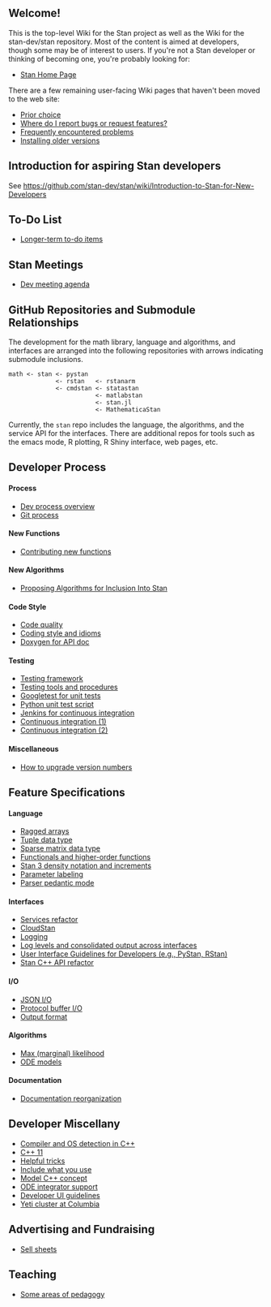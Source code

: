 ## Welcome!

This is the top-level Wiki for the Stan project as well as the Wiki for the stan-dev/stan repository.  Most of the content is aimed at developers, though some may be of interest to users.  If you're not a Stan developer or thinking of becoming one, you're probably looking for:

* [Stan Home Page](http://mc-stan.org/)

There are a few remaining user-facing Wiki pages that haven't been moved to the web site:

* [Prior choice](https://github.com/stan-dev/stan/wiki/Prior-Choice-Recommendations)
* [Where do I report bugs or request features?](https://github.com/stan-dev/stan/wiki/Where-do-I-create-a-new-issue)
* [Frequently encountered problems](https://github.com/stan-dev/stan/wiki/Frequently-Encountered-Problems)
* [Installing older versions](https://github.com/stan-dev/stan/wiki/Installing-Older-Versions-of-Stan-and-RStan)

## Introduction for aspiring Stan developers
See https://github.com/stan-dev/stan/wiki/Introduction-to-Stan-for-New-Developers

## To-Do List

* [Longer-term to-do items](https://github.com/stan-dev/stan/wiki/Longer-Term-To-Do-List)

## Stan Meetings

* [Dev meeting agenda](https://github.com/stan-dev/stan/wiki/Stan-Development-Meeting-Agenda)

## GitHub Repositories and Submodule Relationships

The development for the math library, language and algorithms, and interfaces are arranged into the following repositories with arrows indicating submodule inclusions.

```               
math <- stan <- pystan
             <- rstan   <- rstanarm
             <- cmdstan <- statastan
                        <- matlabstan
                        <- stan.jl
                        <- MathematicaStan
```

Currently, the `stan` repo includes the language, the algorithms, and the service API for the interfaces.  There are additional repos for tools such as the emacs mode, R plotting, R Shiny interface, web pages, etc.

## Developer Process

#### Process

* [Dev process overview](https://github.com/stan-dev/stan/wiki/Developer-process-overview)
* [Git process](https://github.com/stan-dev/stan/wiki/Dev:-Git-Process)

#### New Functions

* [Contributing new functions](https://github.com/stan-dev/stan/wiki/Contributing-New-Functions-to-Stan)

#### New Algorithms

* [Proposing Algorithms for Inclusion Into Stan](https://github.com/stan-dev/stan/wiki/Proposing-Algorithms-for-Inclusion-Into-Stan)

#### Code Style

* [Code quality](https://github.com/stan-dev/stan/wiki/Code-Quality)
* [Coding style and idioms](https://github.com/stan-dev/stan/wiki/Coding-Style-and-Idioms)
* [Doxygen for API doc](https://github.com/stan-dev/stan/wiki/How-to-Write-Doxygen-Doc-Comments)

#### Testing

* [Testing framework](https://github.com/stan-dev/stan/wiki/Testing-framework)
* [Testing tools and procedures](https://github.com/stan-dev/stan/wiki/Development-Testing:--Tools-and-Procedures)
* [Googletest for unit tests](https://github.com/stan-dev/stan/wiki/How-to-Write-Unit-Tests-with-GoogleTest)
* [Python unit test script](https://github.com/stan-dev/stan/wiki/Testing-Stan-using-Gnu-Make-and-Python)
* [Jenkins for continuous integration](https://github.com/stan-dev/stan/wiki/Jenkins)
* [Continuous integration (1)](https://github.com/stan-dev/stan/wiki/Continuous-Integration-Testing)
* [Continuous integration (2)](https://github.com/stan-dev/stan/wiki/Testing:-Continuous-Integration)

#### Miscellaneous

* [How to upgrade version numbers](https://github.com/stan-dev/stan/wiki/Process:-upgrade-version-numbers)


## Feature Specifications

#### Language

* [Ragged arrays](https://github.com/stan-dev/stan/wiki/Ragged-array-spec)
* [Tuple data type](https://github.com/stan-dev/stan/wiki/Functional-Spec:-List-Tuple-types)
* [Sparse matrix data type](https://github.com/stan-dev/stan/wiki/Functional-Spec:-Sparse-Matrix-Data-Types)
* [Functionals and higher-order functions](https://github.com/stan-dev/stan/wiki/Functionals-spec)
* [Stan 3 density notation and increments](https://github.com/stan-dev/stan/wiki/Stan-3-Density-Notation-and-Increments)
* [Parameter labeling](https://github.com/stan-dev/stan/wiki/Parameter-Labeling-Specification)
* [Parser pedantic mode](https://github.com/stan-dev/stan/wiki/Stan-Parser-Pedantic-Mode)

#### Interfaces

* [Services refactor](https://github.com/stan-dev/stan/wiki/Services-Refactor-Design-Document)
* [CloudStan](https://github.com/stan-dev/stan/wiki/CloudStan-functional-specification)
* [Logging](https://github.com/stan-dev/stan/wiki/Logging-Spec)
* [Log levels and consolidated output across interfaces](https://github.com/stan-dev/stan/wiki/Design:-Consolidated-Output-for-Sample,-Optimize,-ADVI,-and-Diagnose)
* [User Interface Guidelines for Developers (e.g., PyStan, RStan)](https://github.com/stan-dev/stan/wiki/User-Interface-Guidelines-for-Developers)
* [Stan C++ API refactor](https://github.com/stan-dev/stan/wiki/Stan-Cpp-API-Refactor)

#### I/O

* [JSON I/O](https://github.com/stan-dev/stan/wiki/JSON-for-model-data-and-parameters)
* [Protocol buffer I/O](https://github.com/stan-dev/stan/wiki/Protocol-Buffers-for-serialization-of-input-data,-output-samples,-initial-values,-input-parameters,-and-output-messages,)
* [Output format](https://github.com/stan-dev/stan/wiki/Output-format)

#### Algorithms

* [Max (marginal) likelihood](https://github.com/stan-dev/stan/wiki/MLE-and-MML-Design)
* [ODE models](https://github.com/stan-dev/stan/wiki/Complex-ODE-Based-Models)


#### Documentation

* [Documentation reorganization](https://github.com/stan-dev/stan/wiki/Documentation-Organization)



## Developer Miscellany

* [Compiler and OS detection in C++](https://github.com/stan-dev/stan/wiki/Compiler-and-OS-Detection-Macros-for-Cpp)
* [C++ 11](https://github.com/stan-dev/stan/wiki/Cpp11-Upgrade)
* [Helpful tricks](https://github.com/stan-dev/stan/wiki/Dev:-Tricks)
* [Include what you use](https://github.com/stan-dev/stan/wiki/include-what-you-use)
* [Model C++ concept](https://github.com/stan-dev/stan/wiki/Model-Concept)
* [ODE integrator support](https://github.com/stan-dev/stan/wiki/ODE-Integrator-Support)
* [Developer UI guidelines](https://github.com/stan-dev/stan/wiki/User-Interface-Guidelines-for-Developers)
* [Yeti cluster at Columbia](https://github.com/stan-dev/stan/wiki/Yeti-Cluster)

## Advertising and Fundraising

* [Sell sheets](https://github.com/stan-dev/stan/wiki/Stan-Advertising-Webpages)

## Teaching

* [Some areas of pedagogy](https://github.com/stan-dev/stan/wiki/Pedagogy)